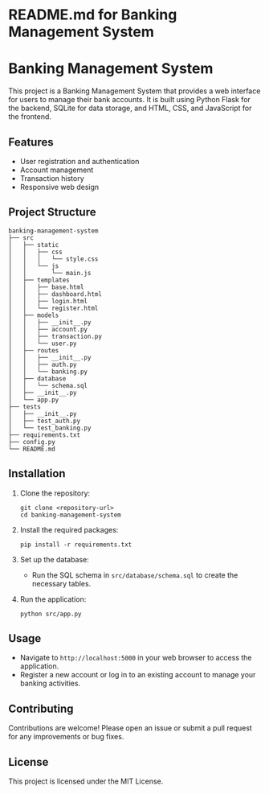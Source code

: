 # README.md for Banking Management System

# Banking Management System

This project is a Banking Management System that provides a web interface for users to manage their bank accounts. It is built using Python Flask for the backend, SQLite for data storage, and HTML, CSS, and JavaScript for the frontend.

## Features

- User registration and authentication
- Account management
- Transaction history
- Responsive web design

## Project Structure

```
banking-management-system
├── src
│   ├── static
│   │   ├── css
│   │   │   └── style.css
│   │   └── js
│   │       └── main.js
│   ├── templates
│   │   ├── base.html
│   │   ├── dashboard.html
│   │   ├── login.html
│   │   └── register.html
│   ├── models
│   │   ├── __init__.py
│   │   ├── account.py
│   │   ├── transaction.py
│   │   └── user.py
│   ├── routes
│   │   ├── __init__.py
│   │   ├── auth.py
│   │   └── banking.py
│   ├── database
│   │   └── schema.sql
│   ├── __init__.py
│   └── app.py
├── tests
│   ├── __init__.py
│   ├── test_auth.py
│   └── test_banking.py
├── requirements.txt
├── config.py
└── README.md
```

## Installation

1. Clone the repository:
   ```
   git clone <repository-url>
   cd banking-management-system
   ```

2. Install the required packages:
   ```
   pip install -r requirements.txt
   ```

3. Set up the database:
   - Run the SQL schema in `src/database/schema.sql` to create the necessary tables.

4. Run the application:
   ```
   python src/app.py
   ```

## Usage

- Navigate to `http://localhost:5000` in your web browser to access the application.
- Register a new account or log in to an existing account to manage your banking activities.

## Contributing

Contributions are welcome! Please open an issue or submit a pull request for any improvements or bug fixes.

## License

This project is licensed under the MIT License.